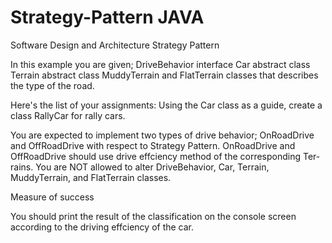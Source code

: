 # Strategy-Pattern  JAVA
Software Design and Architecture Strategy Pattern

In this example you are given;
   DriveBehavior interface
   Car abstract class
   Terrain abstract class
 MuddyTerrain and FlatTerrain classes that describes the type of the road.
 
Here's the list of your assignments:
   Using the Car class as a guide, create a class RallyCar for rally cars.
   
 You are expected to implement two types of drive behavior; OnRoadDrive and OffRoadDrive
with respect to Strategy Pattern.
   OnRoadDrive and OffRoadDrive should use drive effciency method of the corresponding Ter-
rains.
You are NOT allowed to alter DriveBehavior, Car, Terrain, MuddyTerrain, and FlatTerrain
classes.

 Measure of success
 
You should print the result of the classification on the console screen
according to the driving effciency of the car.
